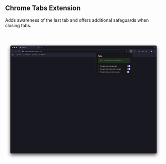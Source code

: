## Chrome Tabs Extension

Adds awareness of the last tab and offers additional safeguards  when closing tabs.

<br>

![](/metadata/screenshot-1.png)
